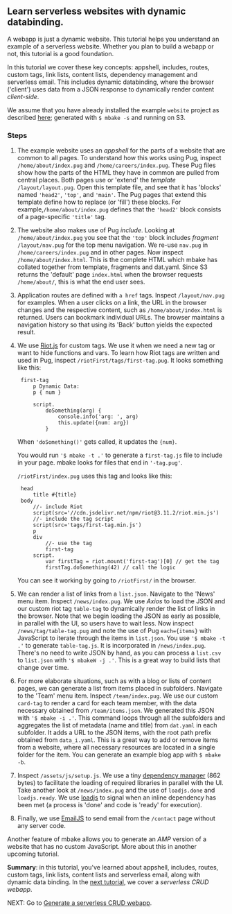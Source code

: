 ## Learn serverless websites with dynamic databinding.

A webapp is just a dynamic website. This tutorial helps you understand an example of a serverless website. Whether you plan to build a webapp or not, this tutorial is a good foundation. 

In this tutorial we cover these key concepts: appshell, includes, routes, custom tags, link lists, content lists, dependency management and serverless email. This includes dynamic databinding, where the browser ('client') uses data from a JSON response to dynamically render content _client-side_.

We assume that you have already installed the example `website` project as described [here](/t2/); generated with `$ mbake -s` and running on S3. 

### Steps

1. The example website uses an _appshell_ for the parts of a website that are common to all pages. To understand how this works using Pug, inspect `/home/about/index.pug` and `/home/careers/index.pug`. These Pug files show how the parts of the HTML they have in common are pulled from central places. Both pages use or 'extend' the _template_ `/layout/layout.pug`. Open this template file, and see that it has 'blocks' named `'head2'`, `'top'`, and `'main'`. The Pug pages that extend this template define how to replace (or 'fill') these blocks. For example,`/home/about/index.pug` defines that the `'head2'` block consists of a page-specific `'title'` tag.

 2. The website also makes use of Pug _include_. Looking at `/home/about/index.pug` you see that the `'top'` block includes _fragment_ `/layout/nav.pug` for the top menu navigation. We re-use `nav.pug` in `/home/careers/index.pug` and in other pages. Now inspect `/home/about/index.html`. This is the complete HTML which mbake has collated together from template, fragments and dat.yaml. Since S3 returns the 'default' page `index.html` when the browser requests `/home/about/`, this is what the end user sees. 

3. Application routes are defined with `a href` tags. Inspect `/layout/nav.pug` for examples. When a user clicks on a link, the URL in the browser changes and the respective content, such as `/home/about/index.html` is returned. Users can bookmark individual URLs. The browser maintains a navigation history so that using its 'Back' button yields the expected result.

4. We use [Riot.js](https://riot.js.org/) for custom tags. We use it when we need a new tag or want to hide functions and vars. To learn how Riot tags are written and used in Pug, inspect `/riotFirst/tags/first-tag.pug`. It looks something like this:

        first-tag
            p Dynamic Data:
            p { num }

            script.
                doSomething(arg) {
                    console.info('arg: ', arg)
                    this.update({num: arg})
                }


    When `'doSomething()'` gets called, it updates the `{num}`.

    You would run `'$ mbake -t .'` to generate a `first-tag.js` file to include in your page. mbake looks for files that end in `'-tag.pug'`.

    `/riotFirst/index.pug` uses this tag and looks like this:

        head
            title #{title}
        body
            //- include Riot
            script(src='//cdn.jsdelivr.net/npm/riot@3.11.2/riot.min.js')
            //- include the tag script
            script(src='tags/first-tag.min.js')
            p
            div
                //- use the tag
                first-tag
            script.
                var firstTag = riot.mount('first-tag')[0] // get the tag
                firstTag.doSomething(42) // call the logic

    You can see it working by going to `/riotFirst/` in the browser.

5. We can render a list of links from a `list.json`. Navigate to the 'News' menu item. Inspect `/news/index.pug`. We use _Axios_ to load the JSON and our custom riot tag `table-tag` to dynamically render the list of links in the browser. Note that we begin loading the JSON as early as possible, in parallel with the UI, so users have to wait less. Now inspect `/news/tag/table-tag.pug` and note the use of Pug `each={items}` with JavaScript to iterate through the items in `list.json`. You use `'$ mbake -t .'` to generate `table-tag.js`. It is incorporated in `/news/index.pug`. There's no need to write JSON by hand, as you can process a `list.csv` to `list.json` with `'$ mbakeW -j .'`. This is a great way to build lists that change over time.

6. For more elaborate situations, such as with a blog or lists of content pages, we can generate a list from items placed in subfolders. Navigate to the 'Team' menu item. Inspect `/team/index.pug`. We use our custom `card-tag` to render a card for each team member, with the data necessary obtained from `/team/items.json`. We generated this JSON with `'$ mbake -i .'`. This command loops through all the subfolders and aggregates the list of metadata (name and title) from `dat.yaml` in each subfolder. It adds a URL to the JSON items, with the root path prefix obtained from `data_i.yaml`. This is a great way to add or remove items from a website, where all necessary resources are located in a single folder for the item. You can generate an example blog app with `$ mbake -b`.

7. Inspect `/assets/js/setup.js`. We use a tiny [dependency manager](https://github.com/muicss/johnnydepp) (862 bytes) to facilitate the loading of required libraries in parallel with the UI. Take another look at `/news/index.pug` and the use of `loadjs.done` and `loadjs.ready`. We use [loadjs](https://github.com/muicss/loadjs) to signal when an inline dependency has been met (a process is 'done' and code is 'ready' for execution).

8. Finally, we use [EmailJS](http://www.emailjs.com/) to send email from the `/contact` page without any server code.

Another feature of mbake allows you to generate an _AMP_ version of a website that has no custom JavaScript. More about this in another upcoming tutorial.

__Summary__: in this tutorial, you've learned about appshell, includes, routes, custom tags, link lists, content lists and serverless email, along with dynamic data binding. In the [next tutorial](/crud/), we cover a _serverless CRUD webapp_.

NEXT: Go to [Generate a serverless CRUD webapp](/crud/).

